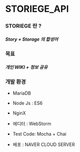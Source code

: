 # STORIEGE_API

### STORIEGE 란 ?

##### Story + Storage 의 합성어

### 목표

##### **개인 WIKI** +  **정보 공유**

### 개발 환경

* MariaDB

* Node Js : ES6

* NginX

* 에디터 : WebStorm

* Test Code: Mocha + Chai

* 배포 : NAVER CLOUD SERVER